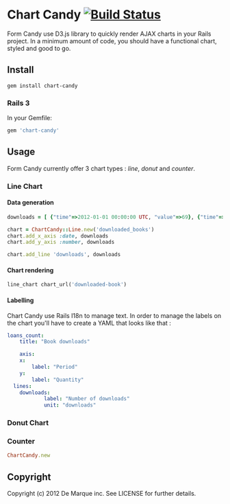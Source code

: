 Chart Candy [![Build Status](https://secure.travis-ci.org/demarque/chart-candy.png?branch=master)](http://travis-ci.org/demarque/chart-candy)
===============

Form Candy use D3.js library to quickly render AJAX charts in your Rails project. In a minimum amount of code, you should have a functional chart, styled and good to go.


Install
-------

```
gem install chart-candy
```

### Rails 3

In your Gemfile:

```ruby
gem 'chart-candy'
```

Usage
-----

Form Candy currently offer 3 chart types : *line*, *donut* and *counter*.

### Line Chart

#### Data generation

```ruby
downloads = [ {"time"=>2012-01-01 00:00:00 UTC, "value"=>69}, {"time"=>2012-02-01 00:00:00 UTC, "value"=>74}, {"time"=>2012-03-01 00:00:00 UTC, "value"=>83}, {"time"=>2012-04-01 00:00:00 UTC, "value"=>84} ]

chart = ChartCandy::Line.new('downloaded_books')
chart.add_x_axis :date, downloads
chart.add_y_axis :number, downloads

chart.add_line 'downloads', downloads
```

#### Chart rendering

```ruby
line_chart chart_url('downloaded-book')
```

#### Labelling

Chart Candy use Rails I18n to manage text. In order to manage the labels on the chart you'll have to create a YAML that looks like that :

```yaml
loans_count:
	title: "Book downloads"

	axis:
  	x:
    	label: "Period"
    y:
    	label: "Quantity"
  lines:
  	downloads:
			label: "Number of downloads"
			unit: "downloads"
```

### Donut Chart


### Counter


```ruby
ChartCandy.new
```

Copyright
---------

Copyright (c) 2012 De Marque inc. See LICENSE for further details.
